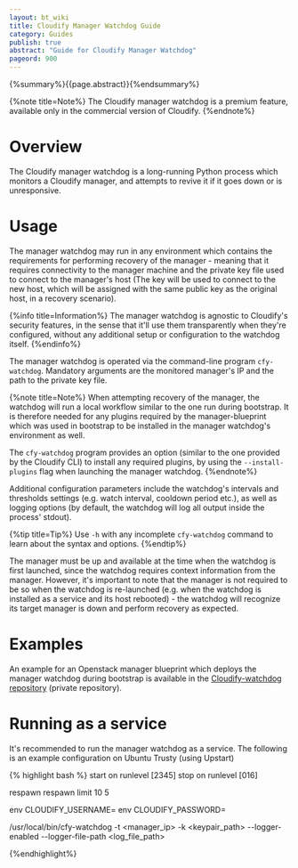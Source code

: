 ```yaml
---
layout: bt_wiki
title: Cloudify Manager Watchdog Guide
category: Guides
publish: true
abstract: "Guide for Cloudify Manager Watchdog"
pageord: 900
---
```

{%summary%}{{page.abstract}}{%endsummary%}



{%note title=Note%}
The Cloudify manager watchdog is a premium feature, available only in the commercial version of Cloudify.
{%endnote%}


# Overview

The Cloudify manager watchdog is a long-running Python process which monitors a Cloudify manager, and attempts to revive it if it goes down or is unresponsive.


# Usage

The manager watchdog may run in any environment which contains the requirements for performing recovery of the manager - meaning that it requires connectivity to the manager machine and the private key file used to connect to the manager's host (The key will be used to connect to the new host, which will be assigned with the same public key as the original host, in a recovery scenario).

{%info title=Information%}
The manager watchdog is agnostic to Cloudify's security features, in the sense that it'll use them transparently when they're configured, without any additional setup or configuration to the watchdog itself.
{%endinfo%}

The manager watchdog is operated via the command-line program `cfy-watchdog`. Mandatory arguments are the monitored manager's IP and the path to the private key file.

{%note title=Note%}
When attempting recovery of the manager, the watchdog will run a local workflow similar to the one run during bootstrap. It is therefore needed for any plugins required by the manager-blueprint which was used in bootstrap to be installed in the manager watchdog's environment as well.

The `cfy-watchdog` program provides an option (similar to the one provided by the Cloudify CLI) to install any required plugins, by using the `--install-plugins` flag when launching the manager watchdog.
{%endnote%}

Additional configuration parameters include the watchdog's intervals and thresholds settings (e.g. watch interval, cooldown period etc.), as well as logging options (by default, the watchdog will log all output inside the process' stdout).

{%tip title=Tip%}
Use `-h` with any incomplete `cfy-watchdog` command to learn about the syntax and options.
{%endtip%}


The manager must be up and available at the time when the watchdog is first launched, since the watchdog requires context information from the manager.
However, it's important to note that the manager is not required to be so when the watchdog is re-launched (e.g. when the watchdog is installed as a service and its host rebooted) - the watchdog will recognize its target manager is down and perform recovery as expected.



# Examples

An example for an Openstack manager blueprint which deploys the manager watchdog during bootstrap is available in the [Cloudify-watchdog repository](https://github.com/cloudify-cosmo/cloudify-watchdog/tree/3.2/examples) (private repository).




# Running as a service

It's recommended to run the manager watchdog as a service.
The following is an example configuration on Ubuntu Trusty (using Upstart)

{% highlight bash %}
start on runlevel [2345]
stop on runlevel [016]

respawn
respawn limit 10 5

env CLOUDIFY_USERNAME=<username>
env CLOUDIFY_PASSWORD=<password>

/usr/local/bin/cfy-watchdog -t <manager_ip> -k <keypair_path> --logger-enabled --logger-file-path <log_file_path>

{%endhighlight%}